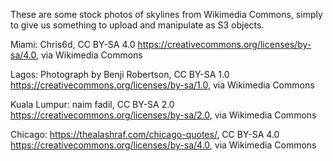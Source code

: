 These are some stock photos of skylines from Wikimedia Commons, 
simply to give us something to upload and manipulate as S3 objects.

Miami: Chris6d, 
CC BY-SA 4.0 <https://creativecommons.org/licenses/by-sa/4.0>, via Wikimedia Commons

Lagos: Photograph by Benji Robertson, 
CC BY-SA 1.0 <https://creativecommons.org/licenses/by-sa/1.0>, via Wikimedia Commons

Kuala Lumpur: naim fadil, 
CC BY-SA 2.0 <https://creativecommons.org/licenses/by-sa/2.0>, via Wikimedia Commons

Chicago: https://thealashraf.com/chicago-quotes/, 
CC BY-SA 4.0 <https://creativecommons.org/licenses/by-sa/4.0>, via Wikimedia Commons